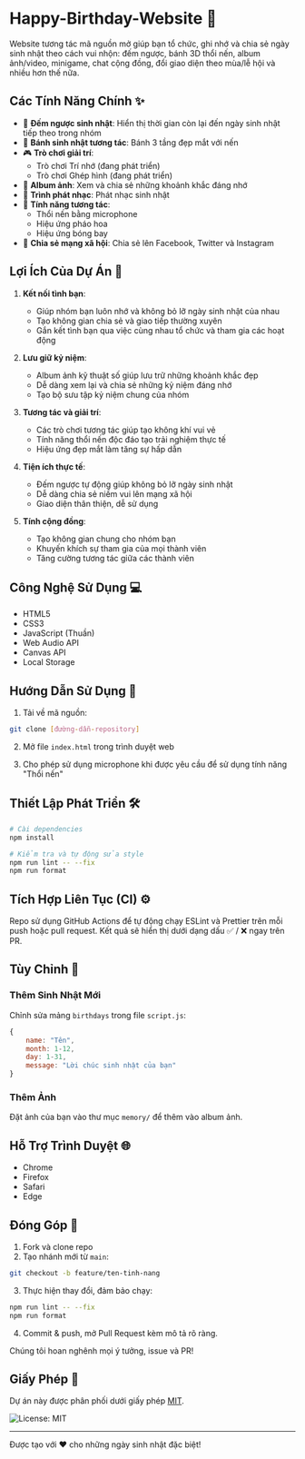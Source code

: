 # Happy-Birthday-Website 🎂

Website tương tác mã nguồn mở giúp bạn tổ chức, ghi nhớ và chia sẻ ngày sinh nhật theo cách vui nhộn: đếm ngược, bánh 3D thổi nến, album ảnh/video, minigame, chat cộng đồng, đổi giao diện theo mùa/lễ hội và nhiều hơn thế nữa.

## Các Tính Năng Chính ✨

- 🎉 **Đếm ngược sinh nhật**: Hiển thị thời gian còn lại đến ngày sinh nhật tiếp theo trong nhóm
- 🎂 **Bánh sinh nhật tương tác**: Bánh 3 tầng đẹp mắt với nến
- 🎮 **Trò chơi giải trí**:
  - Trò chơi Trí nhớ (đang phát triển)
  - Trò chơi Ghép hình (đang phát triển)
- 📸 **Album ảnh**: Xem và chia sẻ những khoảnh khắc đáng nhớ
- 🎵 **Trình phát nhạc**: Phát nhạc sinh nhật
- 🎈 **Tính năng tương tác**:
  - Thổi nến bằng microphone
  - Hiệu ứng pháo hoa
  - Hiệu ứng bóng bay 
- 📱 **Chia sẻ mạng xã hội**: Chia sẻ lên Facebook, Twitter và Instagram
## Lợi Ích Của Dự Án 🌟

1. **Kết nối tình bạn**:
   - Giúp nhóm bạn luôn nhớ và không bỏ lỡ ngày sinh nhật của nhau
   - Tạo không gian chia sẻ và giao tiếp thường xuyên
   - Gắn kết tình bạn qua việc cùng nhau tổ chức và tham gia các hoạt động

2. **Lưu giữ kỷ niệm**:
   - Album ảnh kỹ thuật số giúp lưu trữ những khoảnh khắc đẹp
   - Dễ dàng xem lại và chia sẻ những kỷ niệm đáng nhớ
   - Tạo bộ sưu tập kỷ niệm chung của nhóm

3. **Tương tác và giải trí**:
   - Các trò chơi tương tác giúp tạo không khí vui vẻ
   - Tính năng thổi nến độc đáo tạo trải nghiệm thực tế
   - Hiệu ứng đẹp mắt làm tăng sự hấp dẫn

4. **Tiện ích thực tế**:
   - Đếm ngược tự động giúp không bỏ lỡ ngày sinh nhật
   - Dễ dàng chia sẻ niềm vui lên mạng xã hội
   - Giao diện thân thiện, dễ sử dụng

5. **Tính cộng đồng**:
   - Tạo không gian chung cho nhóm bạn
   - Khuyến khích sự tham gia của mọi thành viên
   - Tăng cường tương tác giữa các thành viên

## Công Nghệ Sử Dụng 💻

- HTML5
- CSS3
- JavaScript (Thuần)
- Web Audio API
- Canvas API
- Local Storage

## Hướng Dẫn Sử Dụng 🚀

1. Tải về mã nguồn:
```bash
git clone [đường-dẫn-repository]
```

2. Mở file `index.html` trong trình duyệt web

3. Cho phép sử dụng microphone khi được yêu cầu để sử dụng tính năng "Thổi nến"

## Thiết Lập Phát Triển 🛠️

```bash
# Cài dependencies
npm install

# Kiểm tra và tự động sửa style
npm run lint -- --fix
npm run format
```

## Tích Hợp Liên Tục (CI) ⚙️

Repo sử dụng GitHub Actions để tự động chạy ESLint và Prettier trên mỗi push hoặc pull request. Kết quả sẽ hiển thị dưới dạng dấu ✅ / ❌ ngay trên PR.

## Tùy Chỉnh 🎨

### Thêm Sinh Nhật Mới
Chỉnh sửa mảng `birthdays` trong file `script.js`:
```javascript
{
    name: "Tên",
    month: 1-12,
    day: 1-31,
    message: "Lời chúc sinh nhật của bạn"
}
```

### Thêm Ảnh
Đặt ảnh của bạn vào thư mục `memory/` để thêm vào album ảnh.

## Hỗ Trợ Trình Duyệt 🌐

- Chrome 
- Firefox
- Safari
- Edge

## Đóng Góp 🤝

1. Fork và clone repo
2. Tạo nhánh mới từ `main`:
```bash
git checkout -b feature/ten-tinh-nang
```
3. Thực hiện thay đổi, đảm bảo chạy:
```bash
npm run lint -- --fix
npm run format
```
4. Commit & push, mở Pull Request kèm mô tả rõ ràng.

Chúng tôi hoan nghênh mọi ý tưởng, issue và PR!

## Giấy Phép 📄

Dự án này được phân phối dưới giấy phép [MIT](LICENSE).

![License: MIT](https://img.shields.io/badge/License-MIT-yellow.svg)

---

Được tạo với ❤️ cho những ngày sinh nhật đặc biệt!
